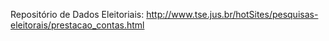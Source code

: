 Repositório de Dados Eleitoriais:
http://www.tse.jus.br/hotSites/pesquisas-eleitorais/prestacao_contas.html
